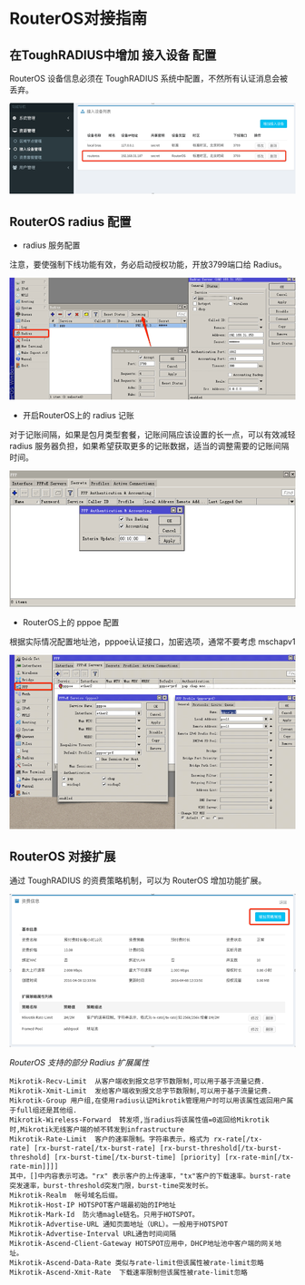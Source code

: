 # RouterOS对接指南


## 在ToughRADIUS中增加 接入设备 配置

RouterOS 设备信息必须在 ToughRADIUS 系统中配置，不然所有认证消息会被丢弃。

![](../imgs/ros_basconfig.png)


## RouterOS radius 配置

- radius 服务配置

注意，要使强制下线功能有效，务必启动授权功能，开放3799端口给 Radius。

![](../imgs/ros_radiusconfig.png)


- 开启RouterOS上的 radius 记账

对于记账间隔，如果是包月类型套餐，记账间隔应该设置的长一点，可以有效减轻 radius 服务器负担，如果希望获取更多的记账数据，适当的调整需要的记账间隔时间。

![](../imgs/ros_accounting.png)


- RouterOS上的 pppoe 配置

根据实际情况配置地址池，pppoe认证接口，加密选项，通常不要考虑 mschapv1

![](../imgs/ros_pppoeconfig.png)


## RouterOS 对接扩展

通过 ToughRADIUS 的资费策略机制，可以为 RouterOS 增加功能扩展。

![](../imgs/ros_radius_ext.png)


*RouterOS 支持的部分 Radius 扩展属性*

    Mikrotik-Recv-Limit  从客户端收到报文总字节数限制,可以用于基于流量记费.
    Mikrotik-Xmit-Limit  发给客户端收到报文总字节数限制,可以用于基于流量记费.
    Mikrotik-Group 用户组,在使用radius认证Mikrotik管理用户时可以用该属性返回用户属于full组还是其他组.
    Mikrotik-Wireless-Forward  转发项,当radius将该属性值=0返回给Mikrotik时,Mikrotik无线客户端的帧不转发到infrastructure
    Mikrotik-Rate-Limit  客户的速率限制。字符串表示，格式为 rx-rate[/tx-rate] [rx-burst-rate[/tx-burst-rate] [rx-burst-threshold[/tx-burst-threshold] [rx-burst-time[/tx-burst-time] [priority] [rx-rate-min[/tx-rate-min]]]] 
    其中，[]中内容表示可选。"rx" 表示客户的上传速率，"tx"客户的下载速率。burst-rate突发速率，burst-threshold突发门限，burst-time突发时长。 
    Mikrotik-Realm  帐号域名后缀。 
    Mikrotik-Host-IP HOTSPOT客户端最初始的IP地址 
    Mikrotik-Mark-Id  防火墙magle链名。只用于HOTSPOT。 
    Mikrotik-Advertise-URL 通知页面地址（URL）。一般用于HOTSPOT
    Mikrotik-Advertise-Interval URL通告时间间隔
    Mikrotik-Ascend-Client-Gateway HOTSPOT应用中，DHCP地址池中客户端的网关地址。  
    Mikrotik-Ascend-Data-Rate 类似与rate-limit但该属性被rate-limit忽略
    Mikrotik-Ascend-Xmit-Rate  下载速率限制但该属性被rate-limit忽略 




